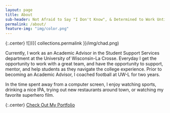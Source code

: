 ```yaml
---
layout: page
title: About
sub-header: Not Afraid to Say "I Don't Know", & Determined to Work Until I Do
permalink: /about/
feature-img: "img/color.png"
---
```

{:.center}
![]({{ collections.permalink }}/img/chad.png)

Currently, I work as an Academic Advisor in the Student Support Services department at the University of Wisconsin-La Crosse. Everyday I get the opportunity to work with a great team, and have the opportunity to support, mentor, and help students as they navigate the college experience. Prior to becoming an Academic Advisor, I coached football at UW-L for two years.

In the time spent away from a computer screen, I enjoy watching sports, drinking a nice IPA, trying out new restaurants around town, or watching my favorite superhero film.

{:.center}
  <a href="{{ site.baseurl }}/portfolio" class="button">
    Check Out My Portfolio
    <i class="fa fa-fw fa-book"></i>
  </a>

